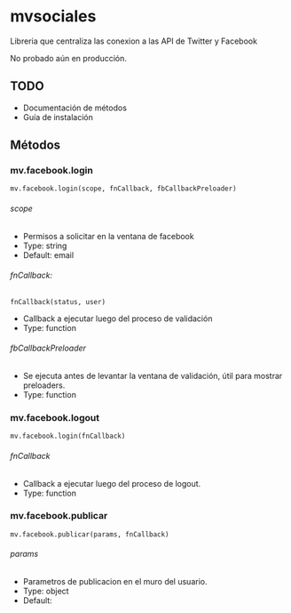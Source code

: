 mvsociales
==========

Libreria que centraliza las conexion a las API de Twitter y Facebook

No probado aún en producción.


TODO
----

- Documentación de métodos
- Guía de instalación
	

Métodos
-------

### mv.facebook.login

	mv.facebook.login(scope, fnCallback, fbCallbackPreloader)

###### scope

- Permisos a solicitar en la ventana de facebook
- Type: string
- Default: email

###### fnCallback: 

	fnCallback(status, user)
	
- Callback a ejecutar luego del proceso de validación
- Type: function
	
###### fbCallbackPreloader

- Se ejecuta antes de levantar la ventana de validación, útil para mostrar preloaders.
- Type: function


### mv.facebook.logout

	mv.facebook.login(fnCallback)

###### fnCallback

- Callback a ejecutar luego del proceso de logout.
- Type: function
 

### mv.facebook.publicar

	mv.facebook.publicar(params, fnCallback)
	
###### params

- Parametros de publicacion en el muro del usuario.
- Type: object
- Default:

